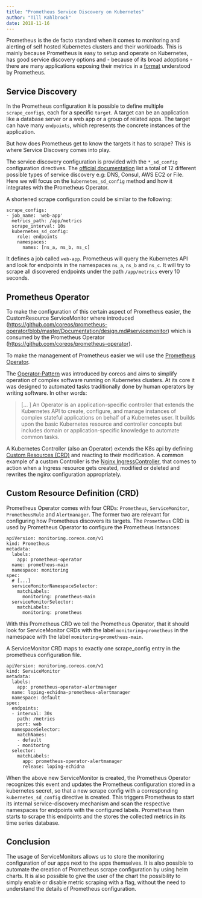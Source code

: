 ```yaml
---
title: "Prometheus Service Discovery on Kubernetes"
author: "Till Kahlbrock"
date: 2018-11-16
---
```


Prometheus is the de facto standard when it comes to monitoring and alerting of self hosted Kubernetes clusters and their workloads.
This is mainly because Prometheus is easy to setup and operate on Kubernetes, has good service discovery options and - because of its broad adoptions - there are many applications exposing their metrics in a [format](https://github.com/prometheus/docs/blob/master/content/docs/instrumenting/exposition_formats.md#text-based-format) understood by Prometheus.

## Service Discovery
In the Prometheus configuration it is possible to define multiple `scrape_configs`, each for a  specific `target`. A target can be an application like a database server or a web app or a group of related apps. The target can have many `endpoints`, which represents the concrete instances of the application.

But how does Prometheus get to know the targets it has to scrape? This is where Service Discovery comes into play. 

The service discovery configuration is provided with the `*_sd_config` configuration directives. The [official documentation](https://prometheus.io/docs/prometheus/latest/configuration/configuration/) list a total of 12 different possible types of service discovery e.g: DNS, Consul, AWS EC2 or File. Here we will focus on the  `kubernetes_sd_config` method and how it integrates with the Prometheus Operator.

A shortened scrape configuration could be similar to the following:
```
scrape_configs:
- job_name: 'web-app'
  metrics_path: /app/metrics
  scrape_interval: 10s
  kubernetes_sd_config:
    role: endpoints
    namespaces:
      names: [ns_a, ns_b, ns_c]
```

It defines a job called `web-app`. Prometheus will query the Kubernetes API and look for endpoints in the namespaces `ns_a`, `ns_b` and `ns_c`. It will try to scrape all discovered endpoints under the path `/app/metrics` every 10 seconds.


## Prometheus Operator
To make the configuration of this certain aspect of Prometheus easier, the CustomResource ServiceMonitor where introduced (https://github.com/coreos/prometheus-operator/blob/master/Documentation/design.md#servicemonitor) which is consumed by the Prometheus Operator (https://github.com/coreos/prometheus-operator).

To make the management of Prometheus easier we will use the [Prometheus Operator](https://github.com/coreos/prometheus-operator). 

The [Operator-Pattern](https://coreos.com/blog/introducing-operators.html) was introduced by coreos and aims to simplify operation of complex software running on Kubernetes clusters. At its core it was designed to automated tasks traditionally done by human operators by writing software. In other words:
> [... ] An Operator is an application-specific controller that extends the Kubernetes API to create, configure, and manage instances of complex stateful applications on behalf of a Kubernetes user. It builds upon the basic Kubernetes resource and controller concepts but includes domain or application-specific knowledge to automate common tasks.

A Kubernetes Controller (also an Operator) extends the K8s api by defining [Custom Resources (CRD)](https://kubernetes.io/docs/concepts/extend-kubernetes/api-extension/custom-resources/) and reacting to their modification. A common example of a custom Controller is the [Nginx IngressController](https://kubernetes.github.io/ingress-nginx/), that comes to action when a Ingress resource gets created, modified or deleted and rewrites the nginx configuration appropriately.

## Custom Resource Definition (CRD)
Prometheus Operator comes with four CRDs: `Prometheus`, `ServiceMonitor`, `PrometheusRule` and `Alertmanager`. The former two are relevant for configuring how Prometheus discovers its targets. The `Prometheus` CRD is used by Prometheus Operator to configure the Prometheus Instances:
```
apiVersion: monitoring.coreos.com/v1
kind: Prometheus
metadata:
  labels:
    app: prometheus-operator
  name: prometheus-main
  namespace: monitoring
spec:
  # [...]
  serviceMonitorNamespaceSelector:
    matchLabels:
      monitoring: prometheus-main
  serviceMonitorSelector:
    matchLabels:
      monitoring: prometheus
```
With this Prometheus CRD we tell the Prometheus Operator, that it should look for ServiceMonitor CRDs with the label `monitoring=prometheus` in the namespace with the label `monitoring=prometheus-main`.

A ServiceMonitor CRD maps to exactly one scrape_config entry in the prometheus configuration file.
```
apiVersion: monitoring.coreos.com/v1
kind: ServiceMonitor
metadata:
  labels:
    app: prometheus-operator-alertmanager
  name: loping-echidna-prometheus-alertmanager
  namespace: default
spec:
  endpoints:
  - interval: 30s
    path: /metrics
    port: web
  namespaceSelector:
    matchNames:
    - default
    - monitoring
  selector:
    matchLabels:
      app: prometheus-operator-alertmanager
      release: loping-echidna
```
When the above new ServiceMonitor is created, the Prometheus Operator recognizes this event and updates the Prometheus configuration stored in a kubernetes secret, so that a new scrape config with a corresponding `kubernetes_sd_config` directive is created. 
This triggers Prometheus to start its internal service-discovery mechanism and scan the respective namespaces for endpoints with the configured labels. Prometheus then starts to scrape this endpoints and the stores the collected metrics in its time series database.

## Conclusion
The usage of ServiceMonitors allows us to store the monitoring configuration of our apps next to the apps themselves. It is also possible to automate the creation of Prometheus scrape configuration by using helm charts. It is also possible to give the user of the chart the possibility to simply enable or disable metric scraping with a flag, without the need to understand the details of Prometheus configuration.
